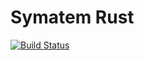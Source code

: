 # Symatem Rust

[![Build Status](https://travis-ci.org/Symatem/SymatemRust.svg?branch=master)](https://travis-ci.org/Symatem/SymatemRust)

